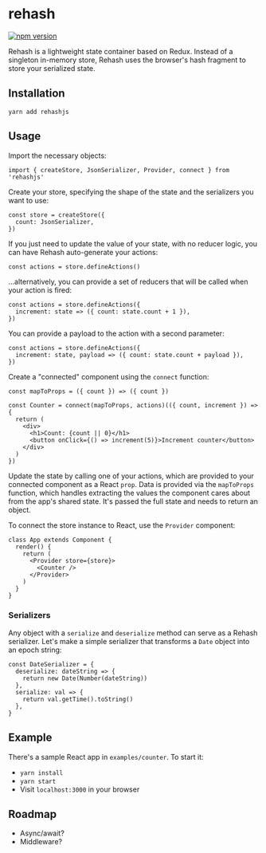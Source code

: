 # rehash

[![npm version](https://badge.fury.io/js/rehashjs.svg)](https://badge.fury.io/js/rehashjs)

Rehash is a lightweight state container based on Redux. Instead of a singleton
in-memory store, Rehash uses the browser's hash fragment to store your
serialized state.

## Installation

`yarn add rehashjs`

## Usage

Import the necessary objects:

```
import { createStore, JsonSerializer, Provider, connect } from 'rehashjs'
```

Create your store, specifying the shape of the state and the serializers you
want to use:

```
const store = createStore({
  count: JsonSerializer,
})
```

If you just need to update the value of your state, with no reducer logic, you
can have Rehash auto-generate your actions:

```
const actions = store.defineActions()
```

...alternatively, you can provide a set of reducers that will be called when
your action is fired:

```
const actions = store.defineActions({
  increment: state => ({ count: state.count + 1 }),
})
```

You can provide a payload to the action with a second parameter:

```
const actions = store.defineActions({
  increment: state, payload => ({ count: state.count + payload }),
})
```

Create a "connected" component using the `connect` function:

```
const mapToProps = ({ count }) => ({ count })

const Counter = connect(mapToProps, actions)(({ count, increment }) => {
  return (
    <div>
      <h1>Count: {count || 0}</h1>
      <button onClick={() => increment(5)}>Increment counter</button>
    </div>
  )
})
```

Update the state by calling one of your actions, which are provided to your
connected component as a React `prop`. Data is provided via the `mapToProps`
function, which handles extracting the values the component cares about from the
app's shared state. It's passed the full state and needs to return an object.

To connect the store instance to React, use the `Provider` component:

```
class App extends Component {
  render() {
    return (
      <Provider store={store}>
        <Counter />
      </Provider>
    )
  }
}
```

### Serializers

Any object with a `serialize` and `deserialize` method can serve as a Rehash
serializer. Let's make a simple serializer that transforms a `Date` object into
an epoch string:

```
const DateSerializer = {
  deserialize: dateString => {
    return new Date(Number(dateString))
  },
  serialize: val => {
    return val.getTime().toString()
  },
}
```

## Example

There's a sample React app in `examples/counter`. To start it:

* `yarn install`
* `yarn start`
* Visit `localhost:3000` in your browser

## Roadmap

* Async/await?
* Middleware?

